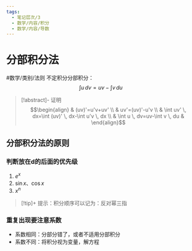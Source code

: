 ```yaml
---
tags:
  - 笔记层次/3
  - 数学/内容/积分
  - 数学/内容/导数
---
```



# 分部积分法

#数学/类别/法则 不定积分分部积分：$$\int u \, dv=uv-\int v \, du$$



> [!abstract]- 证明
$$\begin{align} & (uv)'=u'v+uv' \\ & uv'=(uv)'-u'v \\ & \int uv' \, dx=\int (uv)' \, dx-\int u'v \, dx \\ & \int u \, dv=uv-\int v \, du & \end{align}$$

## 分部积分法的原则

### 判断放在d的后面的优先级

1. $e^{x}$
2. $\sin x$、$\cos x$
3. $x^n$

>[!tip]+ 提示：积分顺序可以记为：反对幂三指


### 重复出现要注意系数

- 系数相同：分部分错了，或者不适用分部积分
- 系数不同：将积分视为变量，解方程
